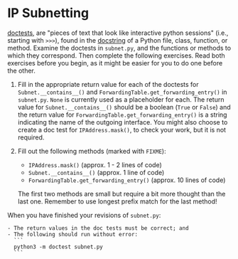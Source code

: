 # IP Subnetting

[doctests](https://docs.python.org/3/library/doctest.html), are "pieces
of text that look like interactive python sessions" (i.e., starting with
`>>>`), found in the [docstring](https://www.python.org/dev/peps/pep-0257/) of
a Python file, class, function, or method.  Examine the doctests in `subnet.py`,
and the functions or methods to which they correspond.  Then complete the
following exercises.  Read both exercises before you begin, as it might be easier
for you to do one before the other.

 1. Fill in the appropriate return value for each of the doctests for
    `Subnet.__contains__()` and `ForwardingTable.get_forwarding_entry()` in
    `subnet.py`.  `None` is currently used as a placeholder for each. The
    return value for `Subnet.__contains__()` should be a boolean (`True` or
    `False`) and the return value for `ForwardingTable.get_forwarding_entry()`
    is a string indicating the name of the outgoing interface.  You might also
    choose to create a doc test for `IPAddress.mask()`, to check your work, but
    it is not required.

 2. Fill out the following methods (marked with `FIXME`):

    - `IPAddress.mask()` (approx. 1 - 2 lines of code)
    - `Subnet.__contains__()` (approx. 1 line of code)
    - `ForwardingTable.get_forwarding_entry()` (approx. 10 lines of code)

    The first two methods are small but require a bit more thought than the
    last one.  Remember to use longest prefix match for the last method!

When you have finished your revisions of `subnet.py`:

    - The return values in the doc tests must be correct; and
    - The following should run without error:
      ```
      python3 -m doctest subnet.py
      ```

